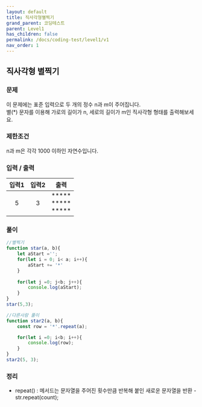 ```yaml
---
layout: default
title: 직사각형별찍기
grand_parent: 코딩테스트
parent: Level1
has_children: false
permalink: /docs/coding-test/level1/v1
nav_order: 1
---
```



## **직사각형 별찍기** 

### **문제** 

이 문제에는 표준 입력으로 두 개의 정수 n과 m이 주어집니다.  
별(\*) 문자를 이용해 가로의 길이가 n, 세로의 길이가 m인 직사각형 형태를 출력해보세요.


### **제한조건**

n과 m은 각각 1000 이하인 자연수입니다.


### **입력 / 출력**

|입력1  |입력2  |출력            |  
|:-----:|:-----:|:-----:        |
|5      |3      |\*\*\*\*\*  <br/> \*\*\*\*\* <br/>  \*\*\*\*\*  |



### **풀이**

```js
//별찍기
function star(a, b){
    let aStart ='';
    for(let i = 0; i< a; i++){
        aStart += '*'             
    }
    
    for(let j =0; j<b; j++){
        console.log(aStart);
    }
}
star(5,3);
```

```js
//다른사람 풀이
function star2(a, b){
    const row = '*'.repeat(a);

    for(let i =0; i<b; i++){
        console.log(row);
    }
}
star2(5, 3);
```

### **정리**
- repeat() : 메서드는 문자열을 주어진 횟수만큼 반복해 붙인 새로운 문자열을 반환 - str.repeat(count); 
